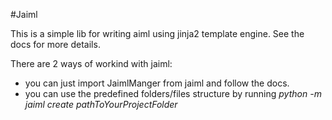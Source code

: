 #Jaiml

This is a simple lib for writing aiml using jinja2 template engine.
See the docs for more details.

There are 2 ways of workind with jaiml:
  - you can just import JaimlManger from jaiml and follow the docs.
  - you can use the predefined folders/files structure by running 
  *python -m jaiml create pathToYourProjectFolder*
